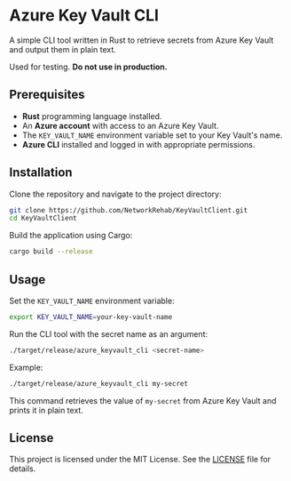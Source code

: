 # Azure Key Vault CLI

A simple CLI tool written in Rust to retrieve secrets from Azure Key Vault and output them in plain text.

Used for testing. **Do not use in production.**

## Prerequisites

- **Rust** programming language installed.
- An **Azure account** with access to an Azure Key Vault.
- The `KEY_VAULT_NAME` environment variable set to your Key Vault's name.
- **Azure CLI** installed and logged in with appropriate permissions.

## Installation

Clone the repository and navigate to the project directory:

```bash
git clone https://github.com/NetworkRehab/KeyVaultClient.git
cd KeyVaultClient
```

Build the application using Cargo:

```bash
cargo build --release
```

## Usage

Set the `KEY_VAULT_NAME` environment variable:

```bash
export KEY_VAULT_NAME=your-key-vault-name
```

Run the CLI tool with the secret name as an argument:

```bash
./target/release/azure_keyvault_cli <secret-name>
```

Example:

```bash
./target/release/azure_keyvault_cli my-secret
```

This command retrieves the value of `my-secret` from Azure Key Vault and prints it in plain text.

## License

This project is licensed under the MIT License. See the [LICENSE](LICENSE) file for details.
